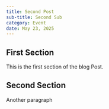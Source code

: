 ```yaml
---
title: Second Post
sub-title: Second Sub
category: Event
date: May 23, 2025
---
```


## First Section

This is the first section of the blog Post.

## Second Section

Another paragraph
